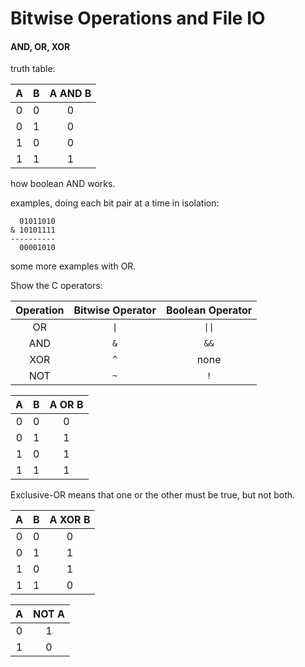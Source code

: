 # Bitwise Operations and File IO

#### AND, OR, XOR

truth table:

 A | B | A AND B
:-:|:-:|:------:
 0 | 0 |    0
 0 | 1 |    0
 1 | 0 |    0
 1 | 1 |    1

how boolean AND works.

examples, doing each bit pair at a time in isolation:

```
  01011010
& 10101111
----------
  00001010
```

some more examples with OR.

Show the C operators:

Operation | Bitwise Operator | Boolean Operator
:--------:|:----------------:|:---------------:
   OR     |        `\|`      |      `\|\|`
   AND    |        `&`       |       `&&`
   XOR    |        `^`       |       none
   NOT    |        `~`       |       `!`

 A | B | A OR B
:-:|:-:|:-----:
 0 | 0 |   0
 0 | 1 |   1
 1 | 0 |   1
 1 | 1 |   1

Exclusive-OR means that one or the other must be true, but not both.

 A | B | A XOR B
:-:|:-:|:------:
 0 | 0 |    0
 0 | 1 |    1
 1 | 0 |    1
 1 | 1 |    0

 A | NOT A
:-:|:----:
 0 |  1
 1 |  0

